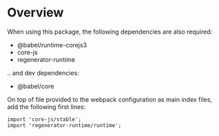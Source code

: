 # Overview

When using this package, the following dependencies are also required:

 * @babel/runtime-corejs3
 * core-js
 * regenerator-runtime

.. and dev dependencies:

 * @babel/core

On top of file provided to the webpack configuration as main index files, add the following first lines:

    import 'core-js/stable';
    import 'regenerator-runtime/runtime';
